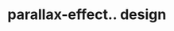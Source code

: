 # parallax-effect.. design                                                                                                    

